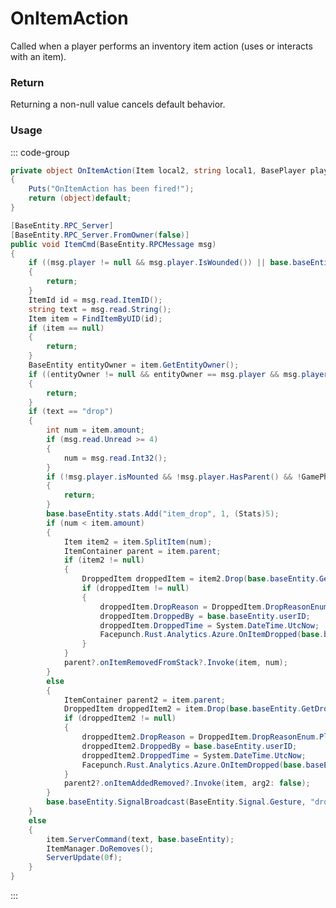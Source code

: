 # OnItemAction
<Badge type="info" text="Item"/>[<Badge type="danger" text="Carbon Compatible"/>](https://github.com/CarbonCommunity/Carbon)[<Badge type="warning" text="Oxide Compatible"/>](https://github.com/OxideMod/Oxide.Rust)
Called when a player performs an inventory item action (uses or interacts with an item).

### Return
Returning a non-null value cancels default behavior.

### Usage
::: code-group
```csharp [Example]
private object OnItemAction(Item local2, string local1, BasePlayer player)
{
	Puts("OnItemAction has been fired!");
	return (object)default;
}
```
```csharp [Source — Assembly-CSharp @ PlayerInventory]
[BaseEntity.RPC_Server]
[BaseEntity.RPC_Server.FromOwner(false)]
public void ItemCmd(BaseEntity.RPCMessage msg)
{
	if ((msg.player != null && msg.player.IsWounded()) || base.baseEntity.IsTransferring())
	{
		return;
	}
	ItemId id = msg.read.ItemID();
	string text = msg.read.String();
	Item item = FindItemByUID(id);
	if (item == null)
	{
		return;
	}
	BaseEntity entityOwner = item.GetEntityOwner();
	if ((entityOwner != null && entityOwner == msg.player && msg.player.IsRestrainedOrSurrendering) || item.IsLocked() || (item.parent != null && item.parent.IsLocked()) || !CanMoveItemsFrom(item.GetEntityOwner(), item))
	{
		return;
	}
	if (text == "drop")
	{
		int num = item.amount;
		if (msg.read.Unread >= 4)
		{
			num = msg.read.Int32();
		}
		if (!msg.player.isMounted && !msg.player.HasParent() && !GamePhysics.LineOfSight(msg.player.transform.position, msg.player.eyes.position, 1218519041))
		{
			return;
		}
		base.baseEntity.stats.Add("item_drop", 1, (Stats)5);
		if (num < item.amount)
		{
			Item item2 = item.SplitItem(num);
			ItemContainer parent = item.parent;
			if (item2 != null)
			{
				DroppedItem droppedItem = item2.Drop(base.baseEntity.GetDropPosition(), base.baseEntity.GetDropVelocity()) as DroppedItem;
				if (droppedItem != null)
				{
					droppedItem.DropReason = DroppedItem.DropReasonEnum.Player;
					droppedItem.DroppedBy = base.baseEntity.userID;
					droppedItem.DroppedTime = System.DateTime.UtcNow;
					Facepunch.Rust.Analytics.Azure.OnItemDropped(base.baseEntity, droppedItem, DroppedItem.DropReasonEnum.Player);
				}
			}
			parent?.onItemRemovedFromStack?.Invoke(item, num);
		}
		else
		{
			ItemContainer parent2 = item.parent;
			DroppedItem droppedItem2 = item.Drop(base.baseEntity.GetDropPosition(), base.baseEntity.GetDropVelocity()) as DroppedItem;
			if (droppedItem2 != null)
			{
				droppedItem2.DropReason = DroppedItem.DropReasonEnum.Player;
				droppedItem2.DroppedBy = base.baseEntity.userID;
				droppedItem2.DroppedTime = System.DateTime.UtcNow;
				Facepunch.Rust.Analytics.Azure.OnItemDropped(base.baseEntity, droppedItem2, DroppedItem.DropReasonEnum.Player);
			}
			parent2?.onItemAddedRemoved?.Invoke(item, arg2: false);
		}
		base.baseEntity.SignalBroadcast(BaseEntity.Signal.Gesture, "drop_item");
	}
	else
	{
		item.ServerCommand(text, base.baseEntity);
		ItemManager.DoRemoves();
		ServerUpdate(0f);
	}
}

```
:::
